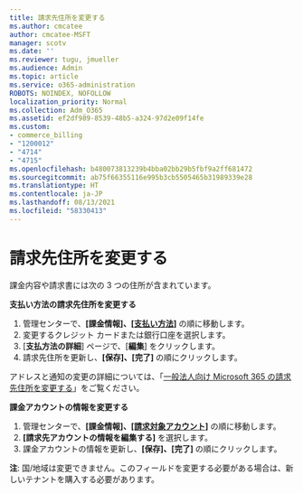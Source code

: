 ```yaml
---
title: 請求先住所を変更する
ms.author: cmcatee
author: cmcatee-MSFT
manager: scotv
ms.date: ''
ms.reviewer: tugu, jmueller
ms.audience: Admin
ms.topic: article
ms.service: o365-administration
ROBOTS: NOINDEX, NOFOLLOW
localization_priority: Normal
ms.collection: Adm_O365
ms.assetid: ef2df989-8539-48b5-a324-97d2e09f14fe
ms.custom:
- commerce_billing
- "1200012"
- "4714"
- "4715"
ms.openlocfilehash: b480073813239b4bba02bb29b5fbf9a2ff681472
ms.sourcegitcommit: ab75f66355116e995b3cb5505465b31989339e28
ms.translationtype: HT
ms.contentlocale: ja-JP
ms.lasthandoff: 08/13/2021
ms.locfileid: "58330413"
---
```

# <a name="change-your-billing-address"></a>請求先住所を変更する

課金内容や請求書には次の 3 つの住所が含まれています。

**支払い方法の請求先住所を変更する**

1. 管理センターで、**[課金情報]、[[支払い方法]](https://go.microsoft.com/fwlink/p/?linkid=2018806)** の順に移動します。
2. 変更するクレジット カードまたは銀行口座を選択します。
3. [**支払方法の詳細**] ページで、[**編集**] をクリックします。
4. 請求先住所を更新し、**[保存]、[完了]** の順にクリックします。

アドレスと通知の変更の詳細については、「[一般法人向け Microsoft 365 の請求先住所を変更する](https://docs.microsoft.com/microsoft-365/commerce/billing-and-payments/change-your-billing-addresses)」をご覧ください。

**課金アカウントの情報を変更する**

1. 管理センターで、**[課金情報]、[[請求対象アカウント]](https://admin.microsoft.com/Adminportal/Home?source=applauncher#/BillingAccounts/billing-accounts)** の順に移動します。
2. **[請求先アカウントの情報を編集する]** を選択します。
3. 課金アカウントの情報を更新し、**[保存]、[完了]** の順にクリックします。

**注**: 国/地域は変更できません。このフィールドを変更する必要がある場合は、新しいテナントを購入する必要があります。
